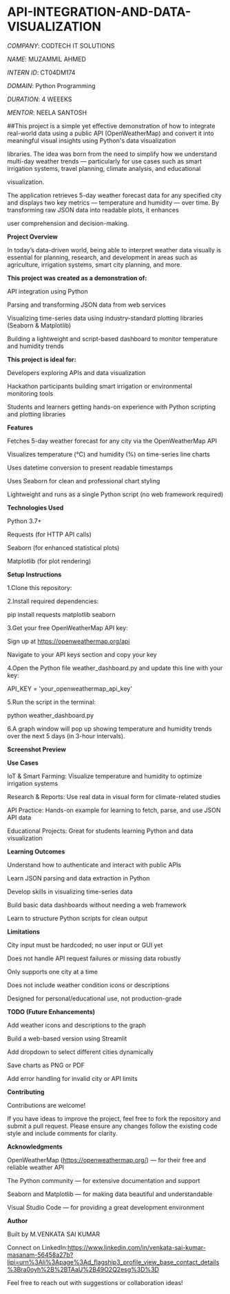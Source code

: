 # API-INTEGRATION-AND-DATA-VISUALIZATION

*COMPANY*: CODTECH IT SOLUTIONS

*NAME*: MUZAMMIL AHMED

*INTERN ID*: CT04DM174

*DOMAIN*: Python Programming 

 *DURATION*: 4 WEEEKS

*MENTOR*: NEELA SANTOSH

##This project is a simple yet effective demonstration of how to integrate real-world data using a public API (OpenWeatherMap) and convert it into meaningful visual insights using Python's data visualization 

libraries. The idea was born from the need to simplify how we understand multi-day weather trends — particularly for use cases such as smart irrigation systems, travel planning, climate analysis, and educational 

visualization.

The application retrieves 5-day weather forecast data for any specified city and displays two key metrics — temperature and humidity — over time. By transforming raw JSON data into readable plots, it enhances 

user comprehension and decision-making.

**Project Overview**

In today’s data-driven world, being able to interpret weather data visually is essential for planning, research, and development in areas such as agriculture, irrigation systems, smart city planning, and more. 

**This project was created as a demonstration of:**

API integration using Python

Parsing and transforming JSON data from web services

Visualizing time-series data using industry-standard plotting libraries (Seaborn & Matplotlib)

Building a lightweight and script-based dashboard to monitor temperature and humidity trends

**This project is ideal for:**

Developers exploring APIs and data visualization

Hackathon participants building smart irrigation or environmental monitoring tools

Students and learners getting hands-on experience with Python scripting and plotting libraries

**Features**

Fetches 5-day weather forecast for any city via the OpenWeatherMap API

Visualizes temperature (°C) and humidity (%) on time-series line charts

Uses datetime conversion to present readable timestamps

Uses Seaborn for clean and professional chart styling

Lightweight and runs as a single Python script (no web framework required)

**Technologies Used**

Python 3.7+

Requests (for HTTP API calls)

Seaborn (for enhanced statistical plots)

Matplotlib (for plot rendering)

**Setup Instructions**

1.Clone this repository:

2.Install required dependencies:

pip install requests matplotlib seaborn

3.Get your free OpenWeatherMap API key:

Sign up at https://openweathermap.org/api

Navigate to your API keys section and copy your key

4.Open the Python file weather_dashboard.py and update this line with your key:

API_KEY = 'your_openweathermap_api_key'

5.Run the script in the terminal:

python weather_dashboard.py

6.A graph window will pop up showing temperature and humidity trends over the next 5 days (in 3-hour intervals).

**Screenshot Preview**



**Use Cases**
 
IoT & Smart Farming: Visualize temperature and humidity to optimize irrigation systems

Research & Reports: Use real data in visual form for climate-related studies

API Practice: Hands-on example for learning to fetch, parse, and use JSON API data

Educational Projects: Great for students learning Python and data visualization

**Learning Outcomes**
 
Understand how to authenticate and interact with public APIs

Learn JSON parsing and data extraction in Python

Develop skills in visualizing time-series data

Build basic data dashboards without needing a web framework

Learn to structure Python scripts for clean output



**Limitations**

City input must be hardcoded; no user input or GUI yet

Does not handle API request failures or missing data robustly

Only supports one city at a time

Does not include weather condition icons or descriptions

Designed for personal/educational use, not production-grade

**TODO (Future Enhancements)**

Add weather icons and descriptions to the graph

Build a web-based version using Streamlit

Add dropdown to select different cities dynamically

Save charts as PNG or PDF

Add error handling for invalid city or API limits

**Contributing**

Contributions are welcome!

If you have ideas to improve the project, feel free to fork the repository and submit a pull request. Please ensure any changes follow the existing code style and include comments for clarity.

**Acknowledgments**

OpenWeatherMap (https://openweathermap.org/) — for their free and reliable weather API

The Python community — for extensive documentation and support

Seaborn and Matplotlib — for making data beautiful and understandable

Visual Studio Code — for providing a great development environment

**Author**

Built by M.VENKATA SAI KUMAR

Connect on LinkedIn:https://www.linkedin.com/in/venkata-sai-kumar-masanam-56458a27b?lipi=urn%3Ali%3Apage%3Ad_flagship3_profile_view_base_contact_details%3Bra0oyh%2B%2BTAaU%2B49O2Q2esg%3D%3D

Feel free to reach out with suggestions or collaboration ideas!
